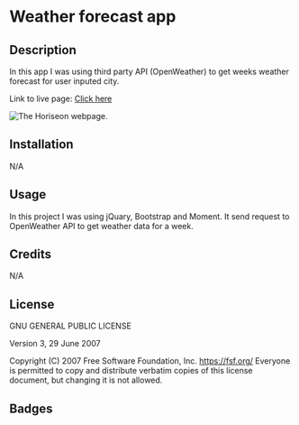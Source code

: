 # Weather forecast app

## Description

In this app I was using third party API (OpenWeather) to get weeks weather forecast for user inputed city.


Link to live page: [Click here](https://markubil.github.io/weather-forecast/)

![The Horiseon webpage.](assets/images/01-html-css-git-challenge-demo.png)

## Installation

N/A

## Usage

In this project I was using jQuary, Bootstrap and Moment. It send request to OpenWeather API to get weather data for a week.


## Credits

N/A

## License

 GNU GENERAL PUBLIC LICENSE

 Version 3, 29 June 2007

 Copyright (C) 2007 Free Software Foundation, Inc. <https://fsf.org/>
 Everyone is permitted to copy and distribute verbatim copies
 of this license document, but changing it is not allowed.

## Badges

